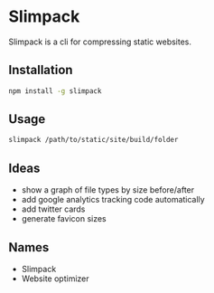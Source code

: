 # Slimpack

Slimpack is a cli for compressing static websites.


## Installation

```bash
npm install -g slimpack
```

## Usage

```bash
slimpack /path/to/static/site/build/folder
```


## Ideas

- show a graph of file types by size before/after
- add google analytics tracking code automatically
- add twitter cards
- generate favicon sizes


## Names

- Slimpack
- Website optimizer
